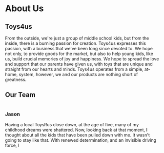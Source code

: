 <h1>About Us</h1>
<h2>Toys4us</h2>
<p> From the outside, we're just a group of middle school kids, but from the inside, there is a burning passion for creation. Toys4us expresses this passion, with a business that we've been long since devoted to. We hope not only, to provide goods for the market, but also to help young kids, like us, build crucial memories of joy and happiness. We hope to spread the love and support that our parents have given us, with toys that are unique and straight from our hearts and minds. Toys4us operates from a simple, at-home, system, however, we and our products are nothing short of greatness.</p>
<h2>Our Team</h2>
<img src="">
<h3>Jason</h3>
<p>Having a local ToysRus close down, at the age of five, many of my childhood dreams were shattered. Now, looking back at that moment, I thought about all the kids that have been pulled down with me. It wasn't going to stay like that. With renewed determination, and an invisible driving force, I</p>
